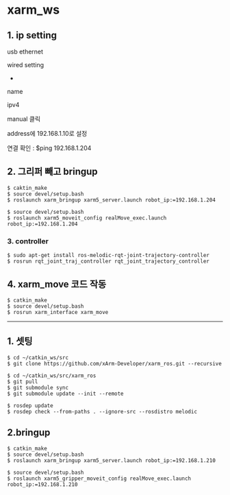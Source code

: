 # xarm_ws



## 1. ip setting

usb ethernet

wired setting

+

name

ipv4

manual 클릭

address에 192.168.1.10로 설정



연결 확인 : $ping 192.168.1.204



## 2. 그리퍼 빼고 bringup

```
$ caktin_make
$ source devel/setup.bash
$ roslaunch xarm_bringup xarm5_server.launch robot_ip:=192.168.1.204

$ source devel/setup.bash
$ roslaunch xarm5_moveit_config realMove_exec.launch robot_ip:=192.168.1.204
```



### 3. controller

```
$ sudo apt-get install ros-melodic-rqt-joint-trajectory-controller
$ rosrun rqt_joint_traj_controller rqt_joint_trajectory_controller
```





## 4. xarm_move 코드 작동

```
$ catkin_make
$ source devel/setup.bash
$ rosrun xarm_interface xarm_move
```

---------------------------------------------------------------------------------------------------------------------
## 1. 셋팅

```
$ cd ~/catkin_ws/src
$ git clone https://github.com/xArm-Developer/xarm_ros.git --recursive
```

```
$ cd ~/catkin_ws/src/xarm_ros
$ git pull
$ git submodule sync
$ git submodule update --init --remote
```

```
$ rosdep update
$ rosdep check --from-paths . --ignore-src --rosdistro melodic
```

## 2.bringup
```
$ catkin_make
$ source devel/setup.bash
$ roslaunch xarm_bringup xarm5_server.launch robot_ip:=192.168.1.210

$ source devel/setup.bash
$ roslaunch xarm5_gripper_moveit_config realMove_exec.launch robot_ip:=192.168.1.210
